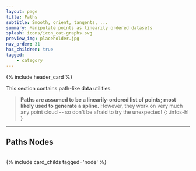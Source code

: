 ```yaml
---
layout: page
title: Paths
subtitle: Smooth, orient, tangents, ...
summary: Manipulate points as linearily ordered datasets
splash: icons/icon_cat-graphs.svg
preview_img: placeholder.jpg
nav_order: 31
has_children: true
tagged:
    - category
---
```


{% include header_card %}

This section contains path-like data utilities.  

> **Paths are assumed to be a linearily-ordered list of points; most likely used to generate a spline.**
> However, they work on very much any point cloud -- so don't be afraid to try the unexpected!
{: .infos-hl }

---
## Paths Nodes
<br>
{% include card_childs tagged='node' %}